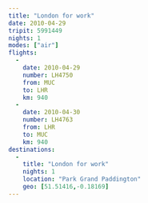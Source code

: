 ```yaml
---
title: "London for work"
date: 2010-04-29
tripit: 5991449
nights: 1
modes: ["air"]
flights:
  -
    date: 2010-04-29
    number: LH4750
    from: MUC
    to: LHR
    km: 940
  -
    date: 2010-04-30
    number: LH4763
    from: LHR
    to: MUC
    km: 940
destinations:
  -
    title: "London for work"
    nights: 1
    location: "Park Grand Paddington"
    geo: [51.51416,-0.18169]
---
```




